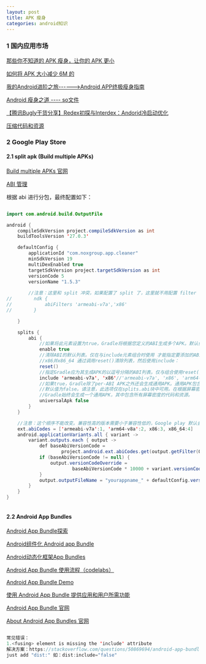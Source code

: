 ```yaml
---
layout: post
title: APK 瘦身
categories: android知识
---
```


### 1 国内应用市场 ###

[那些你不知道的 APK 瘦身，让你的 APK 更小](https://juejin.im/entry/57cbb192bf22ec006c24ed00)  

[如何将 APK 大小减少 6M 的](https://juejin.im/entry/56c13ad7a633bd00587845e3)  

[我的Android进阶之旅------>Android APP终极瘦身指南](https://blog.csdn.net/ouyang_peng/article/details/51136635)  

[Android 瘦身之道 ---- so文件](https://segmentfault.com/a/1190000008995593)  

[【腾讯Bugly干货分享】Redex初探与Interdex：Andorid冷启动优化](https://blog.csdn.net/tencent_bugly/article/details/53375240)  

[压缩代码和资源](https://developer.android.com/studio/build/shrink-code)  

### 2 Google Play Store ###

#### 2.1 split apk (Build multiple APKs) ####

[Build multiple APKs 官网](https://developer.android.com/studio/build/configure-apk-splits)  

[ABI 管理](https://developer.android.com/ndk/guides/abis)  

根据 abi 进行分包，最终配置如下：
```java

import com.android.build.OutputFile

android {
    compileSdkVersion project.compileSdkVersion as int
    buildToolsVersion '27.0.3'

    defaultConfig {
        applicationId "com.noxgroup.app.cleaner"
        minSdkVersion 19
        multiDexEnabled true
        targetSdkVersion project.targetSdkVersion as int
        versionCode 5
        versionName "1.5.3"
        
		//注意：这里和 split 冲突，如果配置了 split 了，这里就不用配置 filter 了
//        ndk {
//            abiFilters 'armeabi-v7a','x86'
//        }

    }

    splits {
        abi {
			//如果将此元素设置为true，Gradle将根据您定义的ABI生成多个APK。默认值为false
            enable true
			//清除ABI的默认列表。仅在与include元素组合时使用 才能指定要添加的ABI。以下代码段将ABI列表设置为just，
			//x86并x86_64 通过调用reset()清除列表，然后使用include：
            reset()
			//指定Gradle应为其生成APK的以逗号分隔的ABI列表。仅与组合使用reset()以指定ABI的确切列表。
            include 'armeabi-v7a', 'x86'//'armeabi-v7a', 'x86', 'arm64-v8a'
			//如果true，Gradle除了per-ABI APK之外还会生成通用APK。通用APK包含单个APK中所有ABI的代码和资源。
			//默认值为false。请注意，此选项仅在splits.abi块中可用。在根据屏幕密度构建多个APK时，
			//Gradle始终会生成一个通用APK，其中包含所有屏幕密度的代码和资源。
            universalApk false
        }
    }

	//注意：这个顺序不能改变。兼容性高的版本需要小于兼容性低的，Google play 默认会从高的开始找是否符合
    ext.abiCodes = ['armeabi-v7a':1, 'arm64-v8a':2, x86:3, x86_64:4]
    android.applicationVariants.all { variant ->
        variant.outputs.each { output ->
            def baseAbiVersionCode =
                    project.android.ext.abiCodes.get(output.getFilter(OutputFile.ABI))
            if (baseAbiVersionCode != null) {
                output.versionCodeOverride =
                        baseAbiVersionCode * 10000 + variant.versionCode
            }
            output.outputFileName = "yourappname_" + defaultConfig.versionName + "_" + buildType.name + "_"  + output.versionCodeOverride + "_" + output.getFilter(OutputFile.ABI).replace("-", "") + "_" + new Date().format("yyyyMMddHHmm")+".apk"
        }
    }
}



```


#### 2.2 Android App Bundles ####

[Android App Bundle探索](https://juejin.im/entry/5b13644a6fb9a01e842b0779)  

[Android组件化 Android app Bundle](https://juejin.im/post/5b51d06cf265da0f96288ad1)  

[Android动态化框架App Bundles](https://zhuanlan.zhihu.com/p/38481475)  

[Android App Bundle 使用流程（codelabs）](https://codelabs.developers.google.com/codelabs/your-first-dynamic-app/index.html?index=..%2F..index#0)  

[Android App Bundle Demo](https://github.com/coderEvolve/Android-App-Bundle-Demo)  

[使用 Android App Bundle 提供应用和用户所需功能](https://support.google.com/googleplay/android-developer/answer/9006925)  

[Android App Bundle 官网](https://developer.android.com/platform/technology/app-bundle/)  

[About Android App Bundles 官网](https://developer.android.com/guide/app-bundle/)  

```java

常见错误：  
1.<fusing> element is missing the 'include' attribute  
解决方案：https://stackoverflow.com/questions/50869694/android-app-bundle-build-error-fusing-element-is-missing-the-include-attrib  
just add "dist:" 如：dist:include="false"


````
